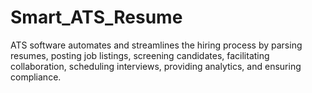# Smart_ATS_Resume
 ATS software automates and streamlines the hiring process by parsing resumes, posting job listings, screening candidates, facilitating collaboration, scheduling interviews, providing analytics, and ensuring compliance.
